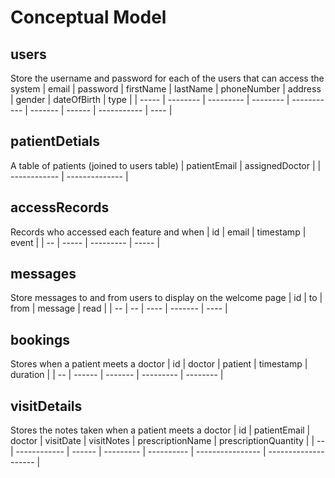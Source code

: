 # Conceptual Model

## users
Store the username and password for each of the users that can access the system
| email | password | firstName | lastName | phoneNumber | address | gender | dateOfBirth | type |
| ----- | -------- | --------- | -------- | ----------- | ------- | ------ | ----------- | ---- |

## patientDetials
A table of patients (joined to users table)
| patientEmail | assignedDoctor |
| ------------ | -------------- |

## accessRecords
Records who accessed each feature and when
| id | email | timestamp | event |
| -- | ----- | --------- | ----- |

## messages
Store messages to and from users to display on the welcome page
| id | to | from | message | read |
| -- | -- | ---- | ------- | ---- |

## bookings
Stores when a patient meets a doctor
| id | doctor | patient | timestamp | duration |
| -- | ------ | ------- | --------- | -------- |

## visitDetails
Stores the notes taken when a patient meets a doctor
| id | patientEmail | doctor | visitDate | visitNotes | prescriptionName | prescriptionQuantity |
| -- | ------------ | ------ | --------- | ---------- | ---------------- | -------------------- |
